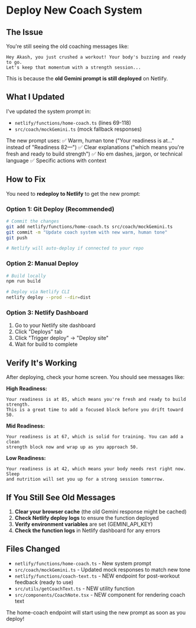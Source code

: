 # Deploy New Coach System

## The Issue

You're still seeing the old coaching messages like:
```
Hey Akash, you just crushed a workout! Your body's buzzing and ready to go.
Let's keep that momentum with a strength session...
```

This is because the **old Gemini prompt is still deployed** on Netlify.

## What I Updated

I've updated the system prompt in:
- `netlify/functions/home-coach.ts` (lines 69-118)
- `src/coach/mockGemini.ts` (mock fallback responses)

The new prompt uses:
✅ Warm, human tone ("Your readiness is at..." instead of "Readiness 82—")
✅ Clear explanations ("which means you're fresh and ready to build strength")
✅ No em dashes, jargon, or technical language
✅ Specific actions with context

## How to Fix

You need to **redeploy to Netlify** to get the new prompt:

### Option 1: Git Deploy (Recommended)
```bash
# Commit the changes
git add netlify/functions/home-coach.ts src/coach/mockGemini.ts
git commit -m "Update coach system with new warm, human tone"
git push

# Netlify will auto-deploy if connected to your repo
```

### Option 2: Manual Deploy
```bash
# Build locally
npm run build

# Deploy via Netlify CLI
netlify deploy --prod --dir=dist
```

### Option 3: Netlify Dashboard
1. Go to your Netlify site dashboard
2. Click "Deploys" tab
3. Click "Trigger deploy" → "Deploy site"
4. Wait for build to complete

## Verify It's Working

After deploying, check your home screen. You should see messages like:

**High Readiness:**
```
Your readiness is at 85, which means you're fresh and ready to build strength.
This is a great time to add a focused block before you drift toward 50.
```

**Mid Readiness:**
```
Your readiness is at 67, which is solid for training. You can add a clean
strength block now and wrap up as you approach 50.
```

**Low Readiness:**
```
Your readiness is at 42, which means your body needs rest right now. Sleep
and nutrition will set you up for a strong session tomorrow.
```

## If You Still See Old Messages

1. **Clear your browser cache** (the old Gemini response might be cached)
2. **Check Netlify deploy logs** to ensure the function deployed
3. **Verify environment variables** are set (GEMINI_API_KEY)
4. **Check the function logs** in Netlify dashboard for any errors

## Files Changed

- `netlify/functions/home-coach.ts` - New system prompt
- `src/coach/mockGemini.ts` - Updated mock responses to match new tone
- `netlify/functions/coach-text.ts` - NEW endpoint for post-workout feedback (ready to use)
- `src/utils/getCoachText.ts` - NEW utility function
- `src/components/CoachNote.tsx` - NEW component for rendering coach text

The home-coach endpoint will start using the new prompt as soon as you deploy!
